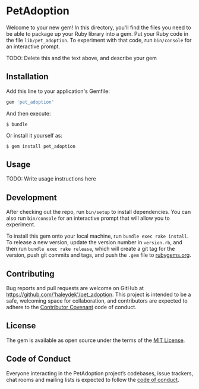 # PetAdoption

Welcome to your new gem! In this directory, you'll find the files you need to be able to package up your Ruby library into a gem. Put your Ruby code in the file `lib/pet_adoption`. To experiment with that code, run `bin/console` for an interactive prompt.

TODO: Delete this and the text above, and describe your gem

## Installation

Add this line to your application's Gemfile:

```ruby
gem 'pet_adoption'
```

And then execute:

    $ bundle

Or install it yourself as:

    $ gem install pet_adoption

## Usage

TODO: Write usage instructions here

## Development

After checking out the repo, run `bin/setup` to install dependencies. You can also run `bin/console` for an interactive prompt that will allow you to experiment.

To install this gem onto your local machine, run `bundle exec rake install`. To release a new version, update the version number in `version.rb`, and then run `bundle exec rake release`, which will create a git tag for the version, push git commits and tags, and push the `.gem` file to [rubygems.org](https://rubygems.org).

## Contributing

Bug reports and pull requests are welcome on GitHub at https://github.com/'haleydek'/pet_adoption. This project is intended to be a safe, welcoming space for collaboration, and contributors are expected to adhere to the [Contributor Covenant](http://contributor-covenant.org) code of conduct.

## License

The gem is available as open source under the terms of the [MIT License](https://opensource.org/licenses/MIT).

## Code of Conduct

Everyone interacting in the PetAdoption project’s codebases, issue trackers, chat rooms and mailing lists is expected to follow the [code of conduct](https://github.com/'haleydek'/pet_adoption/blob/master/CODE_OF_CONDUCT.md).
